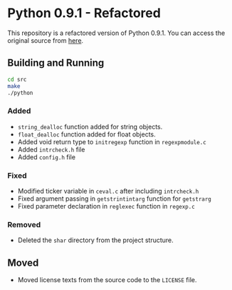 # Python 0.9.1 - Refactored

This repository is a refactored version of Python 0.9.1. You can access the
original source from [here](https://github.com/smontanaro/python-0.9.1).

## Building and Running
```sh
cd src
make
./python
```

### Added
- `string_dealloc` function added for string objects.
- `float_dealloc` function added for float objects.
- Added void return type to `initregexp` function in `regexpmodule.c`
- Added `intrcheck.h` file
- Added `config.h` file

### Fixed
- Modified ticker variable in `ceval.c` after including `intrcheck.h`
- Fixed argument passing in `getstrintintarg` function for `getstrarg`
- Fixed parameter declaration in `reglexec` function in `regexp.c`

### Removed
- Deleted the `shar` directory from the project structure.

## Moved
- Moved license texts from the source code to the `LICENSE` file.
